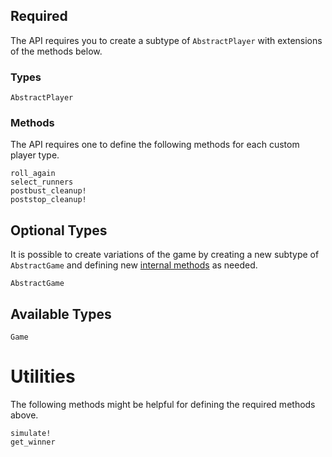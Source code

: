 
## Required

The API requires you to create a subtype of `AbstractPlayer` with extensions of the methods below.

### Types

```@docs 
AbstractPlayer
```

### Methods

The API requires one to define the following methods for each custom player type. 

```@docs 
roll_again
select_runners
postbust_cleanup!
poststop_cleanup!
```

## Optional Types 

It is possible to create variations of the game by creating a new subtype of `AbstractGame` and 
defining new [internal methods](internal_methods.md) as needed. 

```@docs
AbstractGame
```

## Available Types 

```@docs 
Game
```
# Utilities

The following methods might be helpful for defining the required methods above.

```@docs
simulate!
get_winner
```